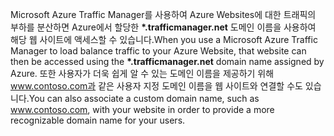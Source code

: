<span data-ttu-id="6fbab-101">Microsoft Azure Traffic Manager를 사용하여 Azure Websites에 대한 트래픽의 부하를 분산하면 Azure에서 할당한 **\*.trafficmanager.net** 도메인 이름을 사용하여 해당 웹 사이트에 액세스할 수 있습니다.</span><span class="sxs-lookup"><span data-stu-id="6fbab-101">When you use a Microsoft Azure Traffic Manager to load balance traffic to your Azure Website, that website can then be accessed using the **\*.trafficmanager.net** domain name assigned by Azure.</span></span> <span data-ttu-id="6fbab-102">또한 사용자가 더욱 쉽게 알 수 있는 도메인 이름을 제공하기 위해 www.contoso.com과 같은 사용자 지정 도메인 이름을 웹 사이트와 연결할 수도 있습니다.</span><span class="sxs-lookup"><span data-stu-id="6fbab-102">You can also associate a custom domain name, such as www.contoso.com, with your website in order to provide a more recognizable domain name for your users.</span></span>

